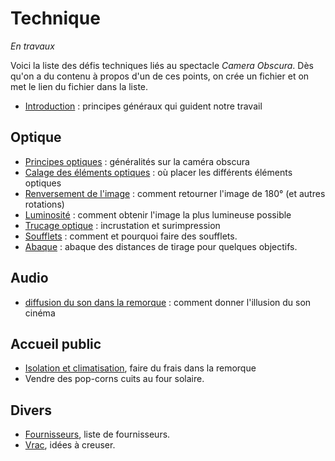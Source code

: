 # Technique

*En travaux*

Voici la liste des défis techniques liés au spectacle *Camera Obscura*. Dès qu'on a du contenu à propos d'un de ces points, on crée un fichier et on met le lien du fichier dans la liste.

- [Introduction](introtechnique.md) : principes généraux qui guident notre travail

## Optique
- [Principes optiques](optique.md) : généralités sur la caméra obscura
- [Calage des éléments optiques](calage.md) : où placer les différents éléments optiques
- [Renversement de l'image](renversement.md) : comment retourner l'image de 180° (et autres rotations)
- [Luminosité](luminosite.md) : comment obtenir l'image la plus lumineuse possible
- [Trucage optique](../technique/surimpression.md) : incrustation et surimpression
- [Soufflets](soufflets.md) : comment et pourquoi faire des soufflets.
- [Abaque](abaque.md) : abaque des distances de tirage pour quelques objectifs.

## Audio
- [diffusion du son dans la remorque](son.md) : comment donner l'illusion du son cinéma

## Accueil public
- [Isolation et climatisation](isolation.md), faire du frais dans la remorque
- Vendre des pop-corns cuits au four solaire.

## Divers
- [Fournisseurs](fournisseurs.md), liste de fournisseurs.
- [Vrac](vrac.md), idées à creuser.
